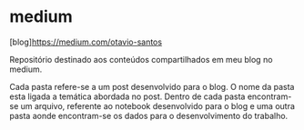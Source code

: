# medium

[blog]https://medium.com/otavio-santos

Repositório destinado aos conteúdos compartilhados em meu blog no medium.
 
Cada pasta refere-se a um post desenvolvido para o blog. O nome da pasta esta ligada a temática abordada no post.
Dentro de cada pasta encontram-se um arquivo, referente ao notebook desenvolvido para o blog e uma outra pasta aonde encontram-se os dados para o desenvolvimento do trabalho.
